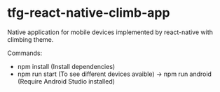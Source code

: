 # tfg-react-native-climb-app
Native application for mobile devices implemented by react-native with climbing theme. 

Commands:
- npm install (Install dependencies) 
- npm run start (To see different devices avaible) 
  -> npm run android (Require Android Studio installed)
